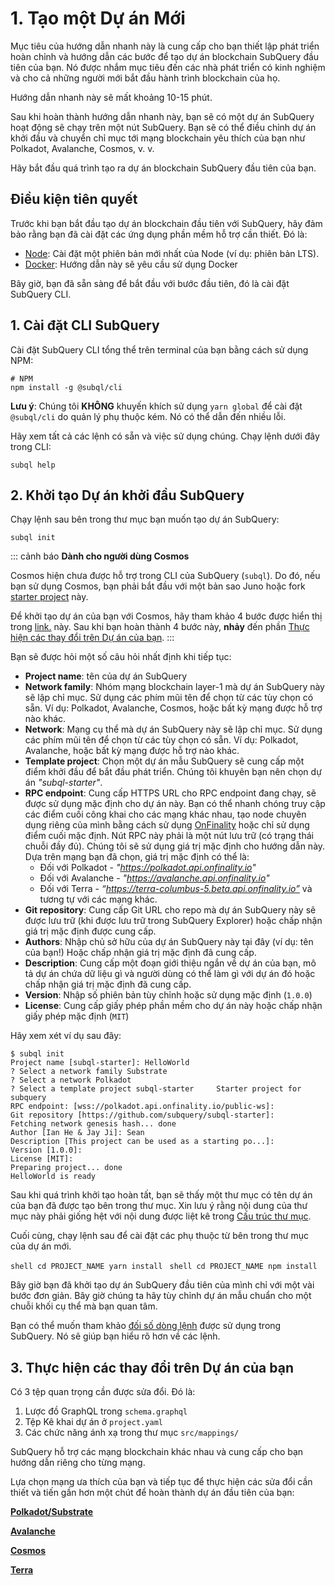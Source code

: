 # 1. Tạo một Dự án Mới

Mục tiêu của hướng dẫn nhanh này là cung cấp cho bạn thiết lập phát triển hoàn chỉnh và hướng dẫn các bước để tạo dự án blockchain SubQuery đầu tiên của bạn. Nó được nhắm mục tiêu đến các nhà phát triển có kinh nghiệm và cho cả những người mới bắt đầu hành trình blockchain của họ.

Hướng dẫn nhanh này sẽ mất khoảng 10-15 phút.

Sau khi hoàn thành hướng dẫn nhanh này, bạn sẽ có một dự án SubQuery hoạt động sẽ chạy trên một nút SubQuery. Bạn sẽ có thể điều chỉnh dự án khởi đầu và chuyển chỉ mục tới mạng blockchain yêu thích của bạn như Polkadot, Avalanche, Cosmos, v. v.

Hãy bắt đầu quá trình tạo ra dự án blockchain SubQuery đầu tiên của bạn.

## Điều kiện tiên quyết

Trước khi bạn bắt đầu tạo dự án blockchain đầu tiên với SubQuery, hãy đảm bảo rằng bạn đã cài đặt các ứng dụng phần mềm hỗ trợ cần thiết. Đó là:

- [Node](https://nodejs.org/en/): Cài đặt một phiên bản mới nhất của Node (ví dụ: phiên bản LTS).
- [Docker](https://docker.com/): Hướng dẫn này sẽ yêu cầu sử dụng Docker

Bây giờ, bạn đã sẵn sàng để bắt đầu với bước đầu tiên, đó là cài đặt SubQuery CLI.

## 1. Cài đặt CLI SubQuery

Cài đặt SubQuery CLI tổng thể trên terminal của bạn bằng cách sử dụng NPM:

```shell
# NPM
npm install -g @subql/cli
```

**Lưu ý**: Chúng tôi **KHÔNG** khuyến khích sử dụng `yarn global` để cài đặt `@subql/cli` do quản lý phụ thuộc kém. Nó có thể dẫn đến nhiều lỗi.

Hãy xem tất cả các lệnh có sẵn và việc sử dụng chúng. Chạy lệnh dưới đây trong CLI:

```shell
subql help
```

## 2. Khởi tạo Dự án khởi đầu SubQuery

Chạy lệnh sau bên trong thư mục bạn muốn tạo dự án SubQuery:

```shell
subql init
```

::: cảnh báo **Dành cho người dùng Cosmos**

Cosmos hiện chưa được hỗ trợ trong CLI của SubQuery (`subql`). Do đó, nếu bạn sử dụng Cosmos, bạn phải bắt đầu với một bản sao Juno hoặc fork [starter project](https://github.com/DeveloperInProgress/juno-subql-starter) này.

Để khởi tạo dự án của bạn với Cosmos, hãy tham khảo 4 bước được hiển thị trong [link.](https://github.com/subquery/juno-subql-starter#readme) này. Sau khi bạn hoàn thành 4 bước này, **nhảy** đến phần [Thực hiện các thay đổi trên Dự án của bạn](../quickstart/quickstart.html#_3-make-changes-to-your-project). :::

Bạn sẽ được hỏi một số câu hỏi nhất định khi tiếp tục:

- **Project name**: tên của dự án SubQuery
- **Network family**: Nhóm mạng blockchain layer-1 mà dự án SubQuery này sẽ lập chỉ mục. Sử dụng các phím mũi tên để chọn từ các tùy chọn có sẵn. Ví dụ: Polkadot, Avalanche, Cosmos, hoặc bất kỳ mạng được hỗ trợ nào khác.
- **Network**: Mạng cụ thể mà dự án SubQuery này sẽ lập chỉ mục. Sử dụng các phím mũi tên để chọn từ các tùy chọn có sẵn. Ví dụ: Polkadot, Avalanche, hoặc bất kỳ mạng được hỗ trợ nào khác.
- **Template project**: Chọn một dự án mẫu SubQuery sẽ cung cấp một điểm khởi đầu để bắt đầu phát triển. Chúng tôi khuyên bạn nên chọn dự án _"subql-starter"_.
- **RPC endpoint**: Cung cấp HTTPS URL cho RPC endpoint đang chạy, sẽ được sử dụng mặc định cho dự án này. Bạn có thể nhanh chóng truy cập các điểm cuối công khai cho các mạng khác nhau, tạo node chuyên dụng riêng của mình bằng cách sử dụng [OnFinality](https://app.onfinality.io) hoặc chỉ sử dụng điểm cuối mặc định. Nút RPC này phải là một nút lưu trữ (có trạng thái chuỗi đầy đủ). Chúng tôi sẽ sử dụng giá trị mặc định cho hướng dẫn này. Dựa trên mạng bạn đã chọn, giá trị mặc định có thể là:
  - Đối với Polkadot - _"https://polkadot.api.onfinality.io"_
  - Đối với Avalanche - _"https://avalanche.api.onfinality.io"_
  - Đối với Terra - _“https://terra-columbus-5.beta.api.onfinality.io”_ và tương tự với các mạng khác. <br/>
- **Git repository**: Cung cấp Git URL cho repo mà dự án SubQuery này sẽ được lưu trữ (khi được lưu trữ trong SubQuery Explorer) hoặc chấp nhận giá trị mặc định được cung cấp.
- **Authors**: Nhập chủ sở hữu của dự án SubQuery này tại đây (ví dụ: tên của bạn!) Hoặc chấp nhận giá trị mặc định đã cung cấp.
- **Description**: Cung cấp một đoạn giới thiệu ngắn về dự án của bạn, mô tả dự án chứa dữ liệu gì và người dùng có thể làm gì với dự án đó hoặc chấp nhận giá trị mặc định đã cung cấp.
- **Version**: Nhập số phiên bản tùy chỉnh hoặc sử dụng mặc định (`1.0.0`)
- **License**: Cung cấp giấy phép phần mềm cho dự án này hoặc chấp nhận giấy phép mặc định (`MIT`)

Hãy xem xét ví dụ sau đây:

```shell
$ subql init
Project name [subql-starter]: HelloWorld
? Select a network family Substrate
? Select a network Polkadot
? Select a template project subql-starter     Starter project for subquery
RPC endpoint: [wss://polkadot.api.onfinality.io/public-ws]:
Git repository [https://github.com/subquery/subql-starter]:
Fetching network genesis hash... done
Author [Ian He & Jay Ji]: Sean
Description [This project can be used as a starting po...]:
Version [1.0.0]:
License [MIT]:
Preparing project... done
HelloWorld is ready
```

Sau khi quá trình khởi tạo hoàn tất, bạn sẽ thấy một thư mục có tên dự án của bạn đã được tạo bên trong thư mục. Xin lưu ý rằng nội dung của thư mục này phải giống hệt với nội dung được liệt kê trong [Cấu trúc thư mục](../build/introduction.md#directory-structure).

Cuối cùng, chạy lệnh sau để cài đặt các phụ thuộc từ bên trong thư mục của dự án mới.

<CodeGroup> <CodeGroupItem title="YARN" active> ```shell cd PROJECT_NAME yarn install ``` </CodeGroupItem>
<CodeGroupItem title="NPM"> ```shell cd PROJECT_NAME npm install ``` </CodeGroupItem> </CodeGroup>

Bây giờ bạn đã khởi tạo dự án SubQuery đầu tiên của mình chỉ với một vài bước đơn giản. Bây giờ chúng ta hãy tùy chỉnh dự án mẫu chuẩn cho một chuỗi khối cụ thể mà bạn quan tâm.

Bạn có thể muốn tham khảo [đối số dòng lệnh](../run_publish/references.md) được sử dụng trong SubQuery. Nó sẽ giúp bạn hiểu rõ hơn về các lệnh.

## 3. Thực hiện các thay đổi trên Dự án của bạn

Có 3 tệp quan trọng cần được sửa đổi. Đó là:

1. Lược đồ GraphQL trong ` schema.graphql `
2. Tệp Kê khai dự án ở ` project.yaml `
3. Các chức năng ánh xạ trong thư mục `src/mappings/`

SubQuery hỗ trợ các mạng blockchain khác nhau và cung cấp cho bạn hướng dẫn riêng cho từng mạng.

Lựa chọn mạng ưa thích của bạn và tiếp tục để thực hiện các sửa đổi cần thiết và tiến gần hơn một chút để hoàn thành dự án đầu tiên của bạn:

**[Polkadot/Substrate](../quickstart/quickstart_chains/polkadot.md)**

**[Avalanche](../quickstart/quickstart_chains/avalanche.md)**

**[Cosmos](../quickstart/quickstart_chains/cosmos.md)**

**[Terra](../quickstart/quickstart_chains/terra.md)**
